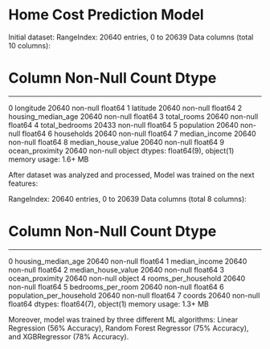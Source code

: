 # Home Cost Prediction Model

Initial dataset:
RangeIndex: 20640 entries, 0 to 20639
Data columns (total 10 columns):
 #   Column              Non-Null Count  Dtype  
---  ------              --------------  -----  
 0   longitude           20640 non-null  float64
 1   latitude            20640 non-null  float64
 2   housing_median_age  20640 non-null  float64
 3   total_rooms         20640 non-null  float64
 4   total_bedrooms      20433 non-null  float64
 5   population          20640 non-null  float64
 6   households          20640 non-null  float64
 7   median_income       20640 non-null  float64
 8   median_house_value  20640 non-null  float64
 9   ocean_proximity     20640 non-null  object 
dtypes: float64(9), object(1)
memory usage: 1.6+ MB


After dataset was analyzed and processed, Model was trained on the next features:

RangeIndex: 20640 entries, 0 to 20639
Data columns (total 8 columns):
 #   Column                    Non-Null Count  Dtype  
---  ------                    --------------  -----  
 0   housing_median_age        20640 non-null  float64
 1   median_income             20640 non-null  float64
 2   median_house_value        20640 non-null  float64
 3   ocean_proximity           20640 non-null  object 
 4   rooms_per_household       20640 non-null  float64
 5   bedrooms_per_room         20640 non-null  float64
 6   population_per_household  20640 non-null  float64
 7   coords                    20640 non-null  float64
dtypes: float64(7), object(1)
memory usage: 1.3+ MB

Moreover, model was trained by three different ML algorithms: Linear Regression (56% Accuracy), Random Forest Regressor (75% Accuracy), and XGBRegressor (78% Accuracy).
